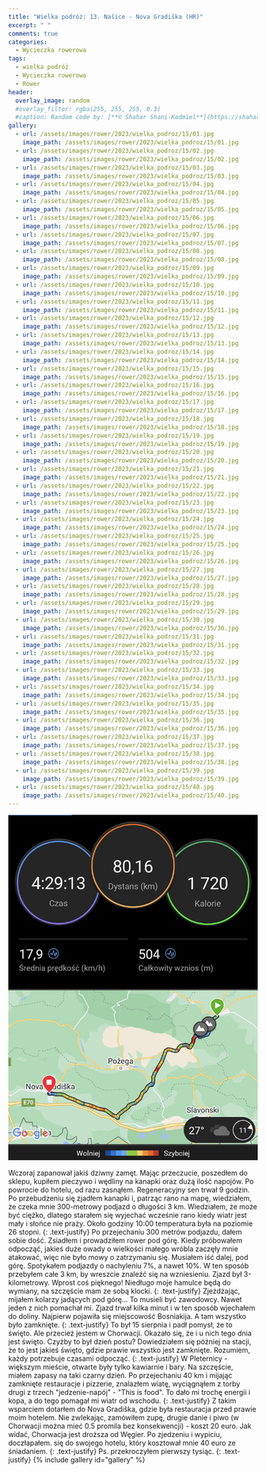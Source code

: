 ```yaml
---
title: "Wielka podróż: 13. Našice - Nova Gradiška (HR)"
excerpt: " "
comments: true
categories:
  - Wycieczka rowerowa
tags:
  - wielka podróż
  - Wycieczka rowerowa
  - Rower
header:
  overlay_image: random
  #overlay_filter: rgba(255, 255, 255, 0.3)
  #caption: Random code by: [**© Shahar Shani-Kadmiel**](https://shaharkadmiel.github.io)"
gallery:
  - url: /assets/images/rower/2023/wielka_podroz/15/01.jpg
    image_path: /assets/images/rower/2023/wielka_podroz/15/01.jpg
  - url: /assets/images/rower/2023/wielka_podroz/15/02.jpg
    image_path: /assets/images/rower/2023/wielka_podroz/15/02.jpg
  - url: /assets/images/rower/2023/wielka_podroz/15/03.jpg
    image_path: /assets/images/rower/2023/wielka_podroz/15/03.jpg
  - url: /assets/images/rower/2023/wielka_podroz/15/04.jpg
    image_path: /assets/images/rower/2023/wielka_podroz/15/04.jpg
  - url: /assets/images/rower/2023/wielka_podroz/15/05.jpg
    image_path: /assets/images/rower/2023/wielka_podroz/15/05.jpg
  - url: /assets/images/rower/2023/wielka_podroz/15/06.jpg
    image_path: /assets/images/rower/2023/wielka_podroz/15/06.jpg
  - url: /assets/images/rower/2023/wielka_podroz/15/07.jpg
    image_path: /assets/images/rower/2023/wielka_podroz/15/07.jpg
  - url: /assets/images/rower/2023/wielka_podroz/15/08.jpg
    image_path: /assets/images/rower/2023/wielka_podroz/15/08.jpg
  - url: /assets/images/rower/2023/wielka_podroz/15/09.jpg
    image_path: /assets/images/rower/2023/wielka_podroz/15/09.jpg
  - url: /assets/images/rower/2023/wielka_podroz/15/10.jpg
    image_path: /assets/images/rower/2023/wielka_podroz/15/10.jpg
  - url: /assets/images/rower/2023/wielka_podroz/15/11.jpg
    image_path: /assets/images/rower/2023/wielka_podroz/15/11.jpg
  - url: /assets/images/rower/2023/wielka_podroz/15/12.jpg
    image_path: /assets/images/rower/2023/wielka_podroz/15/12.jpg
  - url: /assets/images/rower/2023/wielka_podroz/15/13.jpg
    image_path: /assets/images/rower/2023/wielka_podroz/15/13.jpg
  - url: /assets/images/rower/2023/wielka_podroz/15/14.jpg
    image_path: /assets/images/rower/2023/wielka_podroz/15/14.jpg
  - url: /assets/images/rower/2023/wielka_podroz/15/15.jpg
    image_path: /assets/images/rower/2023/wielka_podroz/15/15.jpg
  - url: /assets/images/rower/2023/wielka_podroz/15/16.jpg
    image_path: /assets/images/rower/2023/wielka_podroz/15/16.jpg
  - url: /assets/images/rower/2023/wielka_podroz/15/17.jpg
    image_path: /assets/images/rower/2023/wielka_podroz/15/17.jpg
  - url: /assets/images/rower/2023/wielka_podroz/15/18.jpg
    image_path: /assets/images/rower/2023/wielka_podroz/15/18.jpg
  - url: /assets/images/rower/2023/wielka_podroz/15/19.jpg
    image_path: /assets/images/rower/2023/wielka_podroz/15/19.jpg
  - url: /assets/images/rower/2023/wielka_podroz/15/20.jpg
    image_path: /assets/images/rower/2023/wielka_podroz/15/20.jpg
  - url: /assets/images/rower/2023/wielka_podroz/15/21.jpg
    image_path: /assets/images/rower/2023/wielka_podroz/15/21.jpg
  - url: /assets/images/rower/2023/wielka_podroz/15/22.jpg
    image_path: /assets/images/rower/2023/wielka_podroz/15/22.jpg
  - url: /assets/images/rower/2023/wielka_podroz/15/23.jpg
    image_path: /assets/images/rower/2023/wielka_podroz/15/23.jpg
  - url: /assets/images/rower/2023/wielka_podroz/15/24.jpg
    image_path: /assets/images/rower/2023/wielka_podroz/15/24.jpg
  - url: /assets/images/rower/2023/wielka_podroz/15/25.jpg
    image_path: /assets/images/rower/2023/wielka_podroz/15/25.jpg
  - url: /assets/images/rower/2023/wielka_podroz/15/26.jpg
    image_path: /assets/images/rower/2023/wielka_podroz/15/26.jpg
  - url: /assets/images/rower/2023/wielka_podroz/15/27.jpg
    image_path: /assets/images/rower/2023/wielka_podroz/15/27.jpg
  - url: /assets/images/rower/2023/wielka_podroz/15/28.jpg
    image_path: /assets/images/rower/2023/wielka_podroz/15/28.jpg
  - url: /assets/images/rower/2023/wielka_podroz/15/29.jpg
    image_path: /assets/images/rower/2023/wielka_podroz/15/29.jpg
  - url: /assets/images/rower/2023/wielka_podroz/15/30.jpg
    image_path: /assets/images/rower/2023/wielka_podroz/15/30.jpg
  - url: /assets/images/rower/2023/wielka_podroz/15/31.jpg
    image_path: /assets/images/rower/2023/wielka_podroz/15/31.jpg
  - url: /assets/images/rower/2023/wielka_podroz/15/32.jpg
    image_path: /assets/images/rower/2023/wielka_podroz/15/32.jpg
  - url: /assets/images/rower/2023/wielka_podroz/15/33.jpg
    image_path: /assets/images/rower/2023/wielka_podroz/15/33.jpg
  - url: /assets/images/rower/2023/wielka_podroz/15/34.jpg
    image_path: /assets/images/rower/2023/wielka_podroz/15/34.jpg
  - url: /assets/images/rower/2023/wielka_podroz/15/35.jpg
    image_path: /assets/images/rower/2023/wielka_podroz/15/35.jpg
  - url: /assets/images/rower/2023/wielka_podroz/15/36.jpg
    image_path: /assets/images/rower/2023/wielka_podroz/15/36.jpg
  - url: /assets/images/rower/2023/wielka_podroz/15/37.jpg
    image_path: /assets/images/rower/2023/wielka_podroz/15/37.jpg
  - url: /assets/images/rower/2023/wielka_podroz/15/38.jpg
    image_path: /assets/images/rower/2023/wielka_podroz/15/38.jpg
  - url: /assets/images/rower/2023/wielka_podroz/15/39.jpg
    image_path: /assets/images/rower/2023/wielka_podroz/15/39.jpg
  - url: /assets/images/rower/2023/wielka_podroz/15/40.jpg
    image_path: /assets/images/rower/2023/wielka_podroz/15/40.jpg
---
```

[![mapka](/assets/images/rower/2023/wielka_podroz/15/mapka.png)](https://connect.garmin.com/modern/activity/11795468445)

Wczoraj zapanował jakiś dziwny zamęt. Mając przeczucie, poszedłem do sklepu, kupiłem pieczywo i wędliny na kanapki oraz dużą ilość napojów. Po powrocie do hotelu, od razu zasnąłem. Regeneracyjny sen trwał 9 godzin. Po przebudzeniu się zjadłem kanapki i, patrząc rano na mapę, wiedziałem, że czeka mnie 300-metrowy podjazd o długości 3 km. Wiedziałem, że może być ciężko, dlatego starałem się wyjechać wcześnie rano kiedy wiatr jest mały i słońce nie praży. Około godziny 10:00 temperatura była na poziomie 26 stopni. 
{: .text-justify}
Po przejechaniu 300 metrów podjazdu, dałem sobie dość. Zsiadłem i prowadziłem rower pod górę. Kiedy próbowałem odpocząć, jakieś duże owady o wielkości małego wróbla zaczęły mnie atakować, więc nie było mowy o zatrzymaniu się. Musiałem iść dalej, pod górę. Spotykałem podjazdy o nachyleniu 7%, a nawet 10%. W ten sposób przebyłem całe 3 km, by wreszcie znaleźć się na wzniesieniu. Zjazd był 3-kilometrowy. Wprost coś pięknego! Niedługo moje hamulce będą do wymiany, na szczęście mam ze sobą klocki.
{: .text-justify}
Zjeżdżając, mijałem kolarzy jadących pod górę... To musieli być zawodowcy. Nawet jeden z nich pomachał mi. Zjazd trwał kilka minut i w ten sposób wjechałem do doliny. Najpierw pojawiła się miejscowość Bosniakija. A tam wszystko było zamknięte. 
{: .text-justify}
To był 15 sierpnia i padł pomysł, że to święto. Ale przecież jestem w Chorwacji. Okazało się, że i u nich tego dnia jest święto. Czyżby to był dzień postu? Dowiedziałem się później na stacji, że to jest jakieś święto, gdzie prawie wszystko jest zamknięte. Rozumiem, każdy potrzebuje czasami odpocząć.
{: .text-justify}
W Pleternicy - większym mieście, otwarte były tylko kawiarnie i bary. Na szczęście, miałem zapasy na taki czarny dzień. Po przejechaniu 40 km i mijając zamknięte restauracje i pizzerie, znalazłem wiatę, wyciągnąłem z torby drugi z trzech "jedzenie-napój" - "This is food". To dało mi trochę energii i kopa, a do tego pomagał mi wiatr od wschodu. 
{: .text-justify}
Z takim wsparciem dotarłem do Nova Gradiška, gdzie była restauracja przed prawie moim hotelem. Nie zwlekając, zamówiłem zupę, drugie danie i piwo (w Chorwacji można mieć 0.5 promila bez konsekwencji) - koszt 20 euro. Jak widać, Chorwacja jest droższa od Węgier. Po zjedzeniu i wypiciu, doczłapałem. się do swojego hotelu, który kosztował mnie 40 euro ze śniadaniem.
{: .text-justify}
Ps. przekroczyłem pierwszy tysiąc.
{: .text-justify}
{% include gallery id="gallery" %}
